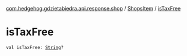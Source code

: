 [com.hedgehog.gdzietabiedra.api.response.shop](../index.md) / [ShopsItem](index.md) / [isTaxFree](./is-tax-free.md)

# isTaxFree

`val isTaxFree: `[`String`](https://kotlinlang.org/api/latest/jvm/stdlib/kotlin/-string/index.html)`?`